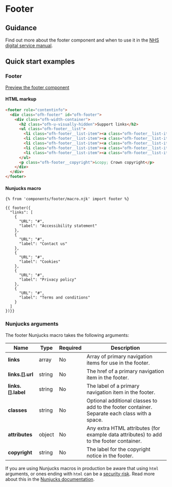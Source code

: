 # Footer

## Guidance

Find out more about the footer component and when to use it in the [NHS digital service manual](https://service-manual.nhs.uk/design-system/components/footer).

## Quick start examples

### Footer

[Preview the footer component](https://ourfuturehealth.github.io/design-system-toolkit/components/footer/index.html)

#### HTML markup

```html
<footer role="contentinfo">
  <div class="ofh-footer" id="ofh-footer">
    <div class="ofh-width-container">
      <h2 class="ofh-u-visually-hidden">Support links</h2>
      <ul class="ofh-footer__list">
        <li class="ofh-footer__list-item"><a class="ofh-footer__list-item-link" href="#">Accessibility statement</a></li>
        <li class="ofh-footer__list-item"><a class="ofh-footer__list-item-link" href="#">Contact us</a></li>
        <li class="ofh-footer__list-item"><a class="ofh-footer__list-item-link" href="#">Cookies</a></li>
        <li class="ofh-footer__list-item"><a class="ofh-footer__list-item-link" href="#">Privacy policy</a></li>
        <li class="ofh-footer__list-item"><a class="ofh-footer__list-item-link" href="#">Terms and conditions</a></li>
      </ul>
      <p class="ofh-footer__copyright">&copy; Crown copyright</p>
    </div>
  </div>
</footer>
```

#### Nunjucks macro

```
{% from 'components/footer/macro.njk' import footer %}

{{ footer({
  "links": [
    {
      "URL": "#",
      "label": "Accessibility statement"
    },
    {
      "URL": "#",
      "label": "Contact us"
    },
    {
      "URL": "#",
      "label": "Cookies"
    },
    {
      "URL": "#",
      "label": "Privacy policy"
    },
    {
      "URL": "#",
      "label": "Terms and conditions"
    }
  ]
})}}
```
### Nunjucks arguments

The footer Nunjucks macro takes the following arguments:

| Name                         | Type     | Required  | Description  |
| -----------------------------|----------|-----------|--------------|
| **links**             | array    | No        | Array of primary navigation items for use in the footer. |
| **links.[].url**      | string   | No        | The href of a primary navigation item in the footer. |
| **links.[].label**    | string   | No        | The label of a primary navigation item in the footer. |
| **classes**           | string   | No        | Optional additional classes to add to the footer container. Separate each class with a space. |
| **attributes**        | object   | No        | Any extra HTML attributes (for example data attributes) to add to the footer container. |
| **copyright**        | string   | No        | The label for the copyright notice in the footer. |

If you are using Nunjucks macros in production be aware that using `html` arguments, or ones ending with `html` can be a [security risk](https://developer.mozilla.org/en-US/docs/Glossary/Cross-site_scripting). Read more about this in the [Nunjucks documentation](https://mozilla.github.io/nunjucks/api.html#user-defined-templates-warning).
